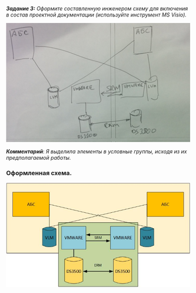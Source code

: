 **_Задание 3:_** *Оформите составленную инженером схему для включения в состав проектной документации (используйте инструмент MS Visio).*

<img src="img/task.jpg" width="500">

**_Комментарий_**: *Я выделила элементы в условные группы, исходя из их предполагаемой работы.*

### Оформленная схема.  

<img src="img/my_test.jpg" width="500">
